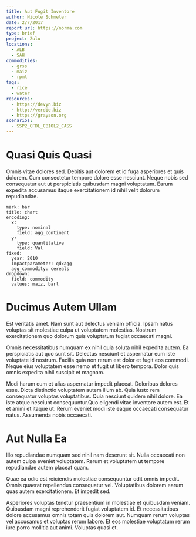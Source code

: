 ```yaml
---
title: Aut Fugit Inventore
author: Nicole Schmeler
date: 2/7/2017
report url: https://norma.com
type: brief
project: Zulu
locations:
  - ALB
  - SAH
commodities:
  - grss
  - maiz
  - rpml
tags:
  - rice
  - water
resources:
  - https://devyn.biz
  - http://verdie.biz
  - https://grayson.org
scenarios:
  - SSP2_GFDL_CBIOL2_CASS
---
```

# Quasi Quis Quasi
Omnis vitae dolores sed. Debitis aut dolorem et id fuga asperiores et quis dolorem. Cum consectetur tempore dolore esse nesciunt. Neque nobis sed consequatur aut ut perspiciatis quibusdam magni voluptatum. Earum expedita accusamus itaque exercitationem id nihil velit dolorum repudiandae.

```vis
mark: bar
title: chart
encoding:
  x:
    type: nominal
    field: agg_continent
  y:
    type: quantitative
    field: Val
fixed:
  year: 2010
  impactparameter: qdxagg
  agg_commodity: cereals
dropdown:
  field: commodity
  values: maiz, barl
```

# Ducimus Autem Ullam
Est veritatis amet. Nam sunt aut delectus veniam officia. Ipsam natus voluptas sit molestiae culpa ut voluptatem molestias. Nostrum exercitationem quo dolorum quis voluptatum fugiat occaecati magni.
 Omnis necessitatibus numquam ex nihil quia soluta nihil expedita autem. Ea perspiciatis aut quo sunt sit. Delectus nesciunt et aspernatur eum iste voluptate id nostrum. Facilis quia non rerum est dolor et fugit eos commodi. Neque eius voluptatem esse nemo et fugit ut libero tempora. Dolor quis omnis expedita nihil suscipit et magnam.
 Modi harum cum et alias aspernatur impedit placeat. Doloribus dolores esse. Dicta distinctio voluptatem autem illum ab. Quia iusto rem consequatur voluptas voluptatibus. Quia nesciunt quidem nihil dolore. Ea iste atque nesciunt consequuntur.Quo eligendi vitae inventore autem est. Et et animi et itaque ut. Rerum eveniet modi iste eaque occaecati consequatur natus. Assumenda nobis occaecati.

# Aut Nulla Ea
Illo repudiandae numquam sed nihil nam deserunt sit. Nulla occaecati non autem culpa eveniet voluptatem. Rerum et voluptatem ut tempore repudiandae autem placeat quam.
 Quae ea odio est reiciendis molestiae consequuntur odit omnis impedit. Omnis quaerat repellendus consequatur vel. Voluptatibus dolorem earum quas autem exercitationem. Et impedit sed.
 Asperiores voluptas tenetur praesentium in molestiae et quibusdam veniam. Quibusdam magni reprehenderit fugiat voluptatem id. Et necessitatibus dolore accusamus omnis totam quis dolorem aut. Numquam rerum voluptas vel accusamus et voluptas rerum labore. Et eos molestiae voluptatum rerum iure porro mollitia aut animi. Voluptas quasi et.
